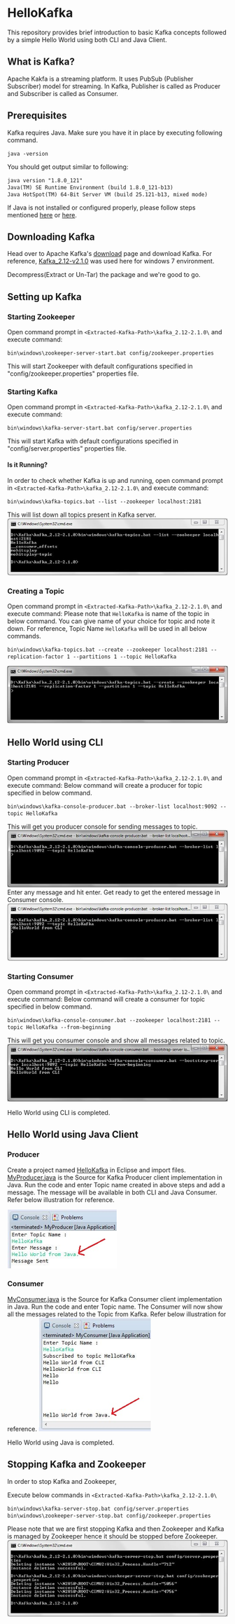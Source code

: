 # HelloKafka
This repository provides brief introduction to basic Kafka concepts followed by a simple Hello World using both CLI and Java Client.

## What is Kafka?
Apache Kakfa is a streaming platform. It uses PubSub (Publisher Subscriber) model for streaming. In Kafka, Publisher is called as Producer and Subscriber is called as Consumer.

## Prerequisites
Kafka requires Java. Make sure you have it in place by executing following command.
```CMD
java -version
```
You should get output similar to following:
```CMD
java version "1.8.0_121"
Java(TM) SE Runtime Environment (build 1.8.0_121-b13)
Java HotSpot(TM) 64-Bit Server VM (build 25.121-b13, mixed mode)
```
If Java is not installed or configured properly, please follow steps mentioned [here](https://www.java.com/en/download/help/download_options.xml) or [here](https://www3.ntu.edu.sg/home/ehchua/programming/howto/JDK_Howto.html).

## Downloading Kafka
Head over to Apache Kafka's [download](https://kafka.apache.org/downloads) page and download Kafka.
For reference, [Kafka_2.12-v2.1.0](http://mirrors.wuchna.com/apachemirror/kafka/2.1.0/kafka_2.12-2.1.0.tgz) was used here for windows 7 environment.

Decompress(Extract or Un-Tar) the package and we're good to go.

## Setting up Kafka

### Starting Zookeeper

Open command prompt in `<Extracted-Kafka-Path>\kafka_2.12-2.1.0\` and execute command:
```CMD
bin\windows\zookeeper-server-start.bat config/zookeeper.properties
```
This will start Zookeeper with default configurations specified in "config/zookeeper.properties" properties file.

### Starting Kafka
Open command prompt in `<Extracted-Kafka-Path>\kafka_2.12-2.1.0\` and execute command:
```CMD
bin\windows\kafka-server-start.bat config/server.properties
```
This will start Kafka with default configurations specified in "config/server.properties" properties file.

#### Is it Running?
In order to check whether Kafka is up and running, open command prompt in `<Extracted-Kafka-Path>\kafka_2.12-2.1.0\` and execute command:
```CMD
bin\windows\kafka-topics.bat --list --zookeeper localhost:2181
```
This will list down all topics present in Kafka server.
![ListingKafkaTopics](https://raw.githubusercontent.com/contactsharmamohit/HelloKafka/master/Illustrations/ListingKafkaTopics.JPG)

### Creating a Topic
Open command prompt in `<Extracted-Kafka-Path>\kafka_2.12-2.1.0\` and execute command:
Please note that `HelloKafka` is name of the topic in below command. 
You can give name of your choice for topic and note it down. 
For reference, Topic Name `HelloKafka` will be used in all below commands.
```CMD
bin\windows\kafka-topics.bat --create --zookeeper localhost:2181 --replication-factor 1 --partitions 1 --topic HelloKafka
```
![CreatingKafkaTopic](https://raw.githubusercontent.com/contactsharmamohit/HelloKafka/master/Illustrations/CreatingKafkaTopic.JPG)
## Hello World using CLI
### Starting Producer
Open command prompt in `<Extracted-Kafka-Path>\kafka_2.12-2.1.0\` and execute command:
Below command will create a producer for topic specified in below command.
```CMD
bin\windows\kafka-console-producer.bat --broker-list localhost:9092 --topic HelloKafka
```
This will get you producer console for sending messages to topic.
![StartingProducerCLI](https://raw.githubusercontent.com/contactsharmamohit/HelloKafka/master/Illustrations/StartingProducerCLI.JPG)
Enter any message and hit enter. Get ready to get the entered message in Consumer console.
![SendingMessageProducerCLI](https://raw.githubusercontent.com/contactsharmamohit/HelloKafka/master/Illustrations/SendingMessageProducerCLI.JPG)

### Starting Consumer
Open command prompt in `<Extracted-Kafka-Path>\kafka_2.12-2.1.0\` and execute command:
Below command will create a consumer for topic specified in below command.
```CMD
bin\windows\kafka-console-consumer.bat --zookeeper localhost:2181 --topic HelloKafka --from-beginning
```
This will get you consumer console and show all messages related to topic.
![StartingConsumerCLI](https://raw.githubusercontent.com/contactsharmamohit/HelloKafka/master/Illustrations/StartingConsumerCLI.JPG)

Hello World using CLI is completed.

## Hello World using Java Client
### Producer
Create a project named [HelloKafka](https://github.com/contactsharmamohit/HelloKafka/tree/master/HelloKafka) in Eclipse and import files.
[MyProducer.java](https://github.com/contactsharmamohit/HelloKafka/blob/master/HelloKafka/src/hello/kafka/MyProducer.java) is the Source for Kafka Producer client implementation in Java.
Run the code and enter Topic name created in above steps and add a message. The message will be available in both CLI and Java Consumer.
Refer below illustration for reference.

![StartingConsumerCLI](https://raw.githubusercontent.com/contactsharmamohit/HelloKafka/master/Illustrations/ProducerConsoleJava.JPG)

### Consumer
[MyConsumer.java](https://github.com/contactsharmamohit/HelloKafka/blob/master/HelloKafka/src/hello/kafka/MyConsumer.java) is the Source for Kafka Consumer client implementation in Java.
Run the code and enter Topic name. The Consumer will now show all the messages related to the Topic from Kafka.
Refer below illustration for reference.
![ConsumerConsoleJava](https://raw.githubusercontent.com/contactsharmamohit/HelloKafka/master/Illustrations/ConsumerConsoleJava.JPG)

Hello World using Java is completed.

## Stopping Kafka and Zookeeper
In order to stop Kafka and Zookeeper,

Execute below commands in `<Extracted-Kafka-Path>\kafka_2.12-2.1.0\`
```CMD
bin\windows\kafka-server-stop.bat config/server.properties
bin\windows\zookeeper-server-stop.bat config/zookeeper.properties
```
Please note that we are first stopping Kafka and then Zookeeper and Kafka is managed by Zookeeper hence it should be stopped before Zookeeper.
![StoppingZookeperAndKafka](https://raw.githubusercontent.com/contactsharmamohit/HelloKafka/master/Illustrations/StoppingZookeperAndKafka.JPG)
